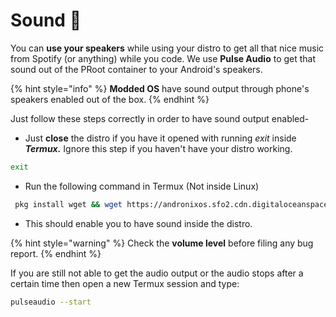 # Sound 🎵

You can **use your speakers** while using your distro to get all that nice music from Spotify \(or anything\) while you code. We use **Pulse Audio** to get that sound out of the PRoot container to your Android's speakers.

{% hint style="info" %}
**Modded OS** have sound output through phone's speakers enabled out of the box.
{% endhint %}

Just follow these steps correctly in order to have sound output enabled-

* Just **close** the distro if you have it opened with running _exit_ inside _**Termux.**_ Ignore this step if you haven't have your distro working.

```bash
exit
```

* Run the following command in Termux \(Not inside Linux\)

```bash
 pkg install wget && wget https://andronixos.sfo2.cdn.digitaloceanspaces.com/OS-Files/setup-audio.sh && chmod +x setup-audio.sh && ./setup-audio.sh
```

* This should enable you to have sound inside the distro.

{% hint style="warning" %}
Check the **volume level** before filing any bug report.
{% endhint %}

If you are still not able to get the audio output or the audio stops after a certain time then open a new Termux session and type:

```bash
pulseaudio --start
```


